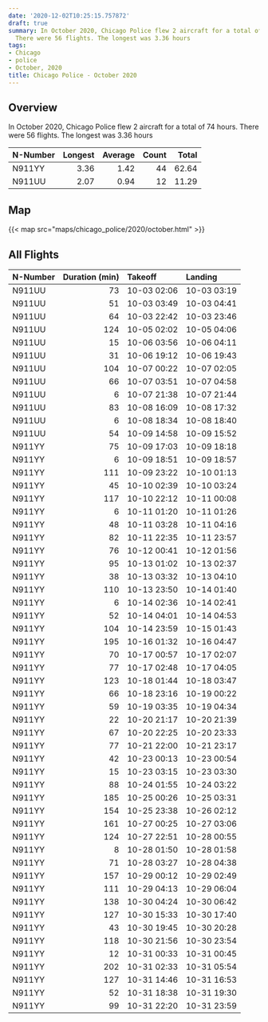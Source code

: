 ```yaml
---
date: '2020-12-02T10:25:15.757872'
draft: true
summary: In October 2020, Chicago Police flew 2 aircraft for a total of 74 hours.
  There were 56 flights. The longest was 3.36 hours
tags:
- Chicago
- police
- October, 2020
title: Chicago Police - October 2020
---
```


## Overview
In October 2020, Chicago Police flew 2 aircraft for a total of 74 hours. There were 56 flights. The longest was 3.36 hours

| N-Number   |   Longest |   Average |   Count |   Total |
|:-----------|----------:|----------:|--------:|--------:|
| N911YY     |      3.36 |      1.42 |      44 |   62.64 |
| N911UU     |      2.07 |      0.94 |      12 |   11.29 |

## Map
{{< map src="maps/chicago_police/2020/october.html" >}}

## All Flights
| N-Number   |   Duration (min) | Takeoff     | Landing     |
|:-----------|-----------------:|:------------|:------------|
| N911UU     |               73 | 10-03 02:06 | 10-03 03:19 |
| N911UU     |               51 | 10-03 03:49 | 10-03 04:41 |
| N911UU     |               64 | 10-03 22:42 | 10-03 23:46 |
| N911UU     |              124 | 10-05 02:02 | 10-05 04:06 |
| N911UU     |               15 | 10-06 03:56 | 10-06 04:11 |
| N911UU     |               31 | 10-06 19:12 | 10-06 19:43 |
| N911UU     |              104 | 10-07 00:22 | 10-07 02:05 |
| N911UU     |               66 | 10-07 03:51 | 10-07 04:58 |
| N911UU     |                6 | 10-07 21:38 | 10-07 21:44 |
| N911UU     |               83 | 10-08 16:09 | 10-08 17:32 |
| N911UU     |                6 | 10-08 18:34 | 10-08 18:40 |
| N911UU     |               54 | 10-09 14:58 | 10-09 15:52 |
| N911YY     |               75 | 10-09 17:03 | 10-09 18:18 |
| N911YY     |                6 | 10-09 18:51 | 10-09 18:57 |
| N911YY     |              111 | 10-09 23:22 | 10-10 01:13 |
| N911YY     |               45 | 10-10 02:39 | 10-10 03:24 |
| N911YY     |              117 | 10-10 22:12 | 10-11 00:08 |
| N911YY     |                6 | 10-11 01:20 | 10-11 01:26 |
| N911YY     |               48 | 10-11 03:28 | 10-11 04:16 |
| N911YY     |               82 | 10-11 22:35 | 10-11 23:57 |
| N911YY     |               76 | 10-12 00:41 | 10-12 01:56 |
| N911YY     |               95 | 10-13 01:02 | 10-13 02:37 |
| N911YY     |               38 | 10-13 03:32 | 10-13 04:10 |
| N911YY     |              110 | 10-13 23:50 | 10-14 01:40 |
| N911YY     |                6 | 10-14 02:36 | 10-14 02:41 |
| N911YY     |               52 | 10-14 04:01 | 10-14 04:53 |
| N911YY     |              104 | 10-14 23:59 | 10-15 01:43 |
| N911YY     |              195 | 10-16 01:32 | 10-16 04:47 |
| N911YY     |               70 | 10-17 00:57 | 10-17 02:07 |
| N911YY     |               77 | 10-17 02:48 | 10-17 04:05 |
| N911YY     |              123 | 10-18 01:44 | 10-18 03:47 |
| N911YY     |               66 | 10-18 23:16 | 10-19 00:22 |
| N911YY     |               59 | 10-19 03:35 | 10-19 04:34 |
| N911YY     |               22 | 10-20 21:17 | 10-20 21:39 |
| N911YY     |               67 | 10-20 22:25 | 10-20 23:33 |
| N911YY     |               77 | 10-21 22:00 | 10-21 23:17 |
| N911YY     |               42 | 10-23 00:13 | 10-23 00:54 |
| N911YY     |               15 | 10-23 03:15 | 10-23 03:30 |
| N911YY     |               88 | 10-24 01:55 | 10-24 03:22 |
| N911YY     |              185 | 10-25 00:26 | 10-25 03:31 |
| N911YY     |              154 | 10-25 23:38 | 10-26 02:12 |
| N911YY     |              161 | 10-27 00:25 | 10-27 03:06 |
| N911YY     |              124 | 10-27 22:51 | 10-28 00:55 |
| N911YY     |                8 | 10-28 01:50 | 10-28 01:58 |
| N911YY     |               71 | 10-28 03:27 | 10-28 04:38 |
| N911YY     |              157 | 10-29 00:12 | 10-29 02:49 |
| N911YY     |              111 | 10-29 04:13 | 10-29 06:04 |
| N911YY     |              138 | 10-30 04:24 | 10-30 06:42 |
| N911YY     |              127 | 10-30 15:33 | 10-30 17:40 |
| N911YY     |               43 | 10-30 19:45 | 10-30 20:28 |
| N911YY     |              118 | 10-30 21:56 | 10-30 23:54 |
| N911YY     |               12 | 10-31 00:33 | 10-31 00:45 |
| N911YY     |              202 | 10-31 02:33 | 10-31 05:54 |
| N911YY     |              127 | 10-31 14:46 | 10-31 16:53 |
| N911YY     |               52 | 10-31 18:38 | 10-31 19:30 |
| N911YY     |               99 | 10-31 22:20 | 10-31 23:59 |
